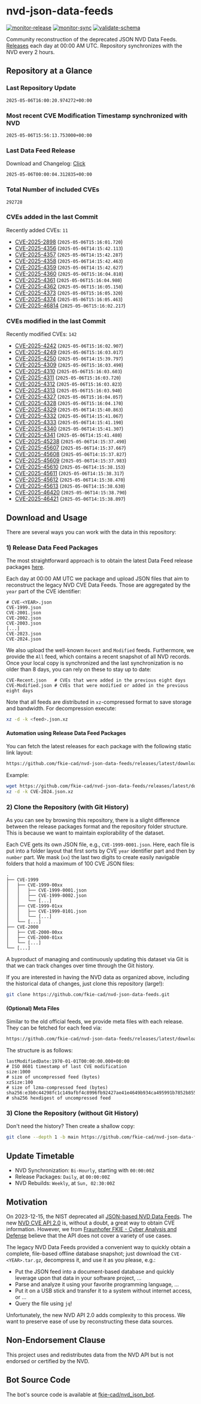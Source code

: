 # nvd-json-data-feeds

[![monitor-release](https://github.com/fkie-cad/nvd-json-data-feeds/actions/workflows/monitor_release.yml/badge.svg)](https://github.com/fkie-cad/nvd-json-data-feeds/actions/workflows/monitor_release.yml)
[![monitor-sync](https://github.com/fkie-cad/nvd-json-data-feeds/actions/workflows/monitor_sync.yml/badge.svg)](https://github.com/fkie-cad/nvd-json-data-feeds/actions/workflows/monitor_sync.yml)
[![validate-schema](https://github.com/fkie-cad/nvd-json-data-feeds/actions/workflows/validate_schema.yml/badge.svg)](https://github.com/fkie-cad/nvd-json-data-feeds/actions/workflows/validate_schema.yml)

Community reconstruction of the deprecated JSON NVD Data Feeds.
[Releases](https://github.com/fkie-cad/nvd-json-data-feeds/releases/latest) each day at 00:00 AM UTC.
Repository synchronizes with the NVD every 2 hours.

## Repository at a Glance

### Last Repository Update

```plain
2025-05-06T16:00:20.974272+00:00
```

### Most recent CVE Modification Timestamp synchronized with NVD

```plain
2025-05-06T15:56:13.753000+00:00
```

### Last Data Feed Release

Download and Changelog: [Click](https://github.com/fkie-cad/nvd-json-data-feeds/releases/latest)

```plain
2025-05-06T00:00:04.312835+00:00
```

### Total Number of included CVEs

```plain
292728
```

### CVEs added in the last Commit

Recently added CVEs: `11`

- [CVE-2025-2898](CVE-2025/CVE-2025-28xx/CVE-2025-2898.json) (`2025-05-06T15:16:01.720`)
- [CVE-2025-4356](CVE-2025/CVE-2025-43xx/CVE-2025-4356.json) (`2025-05-06T14:15:42.113`)
- [CVE-2025-4357](CVE-2025/CVE-2025-43xx/CVE-2025-4357.json) (`2025-05-06T14:15:42.287`)
- [CVE-2025-4358](CVE-2025/CVE-2025-43xx/CVE-2025-4358.json) (`2025-05-06T14:15:42.463`)
- [CVE-2025-4359](CVE-2025/CVE-2025-43xx/CVE-2025-4359.json) (`2025-05-06T14:15:42.627`)
- [CVE-2025-4360](CVE-2025/CVE-2025-43xx/CVE-2025-4360.json) (`2025-05-06T15:16:04.810`)
- [CVE-2025-4361](CVE-2025/CVE-2025-43xx/CVE-2025-4361.json) (`2025-05-06T15:16:04.980`)
- [CVE-2025-4362](CVE-2025/CVE-2025-43xx/CVE-2025-4362.json) (`2025-05-06T15:16:05.150`)
- [CVE-2025-4373](CVE-2025/CVE-2025-43xx/CVE-2025-4373.json) (`2025-05-06T15:16:05.320`)
- [CVE-2025-4374](CVE-2025/CVE-2025-43xx/CVE-2025-4374.json) (`2025-05-06T15:16:05.463`)
- [CVE-2025-46814](CVE-2025/CVE-2025-468xx/CVE-2025-46814.json) (`2025-05-06T15:16:02.217`)


### CVEs modified in the last Commit

Recently modified CVEs: `142`

- [CVE-2025-4242](CVE-2025/CVE-2025-42xx/CVE-2025-4242.json) (`2025-05-06T15:16:02.907`)
- [CVE-2025-4249](CVE-2025/CVE-2025-42xx/CVE-2025-4249.json) (`2025-05-06T15:16:03.017`)
- [CVE-2025-4250](CVE-2025/CVE-2025-42xx/CVE-2025-4250.json) (`2025-05-06T14:15:39.797`)
- [CVE-2025-4309](CVE-2025/CVE-2025-43xx/CVE-2025-4309.json) (`2025-05-06T15:16:03.490`)
- [CVE-2025-4310](CVE-2025/CVE-2025-43xx/CVE-2025-4310.json) (`2025-05-06T15:16:03.603`)
- [CVE-2025-4311](CVE-2025/CVE-2025-43xx/CVE-2025-4311.json) (`2025-05-06T15:16:03.720`)
- [CVE-2025-4312](CVE-2025/CVE-2025-43xx/CVE-2025-4312.json) (`2025-05-06T15:16:03.823`)
- [CVE-2025-4313](CVE-2025/CVE-2025-43xx/CVE-2025-4313.json) (`2025-05-06T15:16:03.940`)
- [CVE-2025-4327](CVE-2025/CVE-2025-43xx/CVE-2025-4327.json) (`2025-05-06T15:16:04.057`)
- [CVE-2025-4328](CVE-2025/CVE-2025-43xx/CVE-2025-4328.json) (`2025-05-06T15:16:04.170`)
- [CVE-2025-4329](CVE-2025/CVE-2025-43xx/CVE-2025-4329.json) (`2025-05-06T14:15:40.863`)
- [CVE-2025-4332](CVE-2025/CVE-2025-43xx/CVE-2025-4332.json) (`2025-05-06T14:15:41.067`)
- [CVE-2025-4333](CVE-2025/CVE-2025-43xx/CVE-2025-4333.json) (`2025-05-06T14:15:41.190`)
- [CVE-2025-4340](CVE-2025/CVE-2025-43xx/CVE-2025-4340.json) (`2025-05-06T14:15:41.307`)
- [CVE-2025-4341](CVE-2025/CVE-2025-43xx/CVE-2025-4341.json) (`2025-05-06T14:15:41.480`)
- [CVE-2025-45238](CVE-2025/CVE-2025-452xx/CVE-2025-45238.json) (`2025-05-06T14:15:37.490`)
- [CVE-2025-45607](CVE-2025/CVE-2025-456xx/CVE-2025-45607.json) (`2025-05-06T14:15:37.667`)
- [CVE-2025-45608](CVE-2025/CVE-2025-456xx/CVE-2025-45608.json) (`2025-05-06T14:15:37.827`)
- [CVE-2025-45609](CVE-2025/CVE-2025-456xx/CVE-2025-45609.json) (`2025-05-06T14:15:37.983`)
- [CVE-2025-45610](CVE-2025/CVE-2025-456xx/CVE-2025-45610.json) (`2025-05-06T14:15:38.153`)
- [CVE-2025-45611](CVE-2025/CVE-2025-456xx/CVE-2025-45611.json) (`2025-05-06T14:15:38.317`)
- [CVE-2025-45612](CVE-2025/CVE-2025-456xx/CVE-2025-45612.json) (`2025-05-06T14:15:38.470`)
- [CVE-2025-45613](CVE-2025/CVE-2025-456xx/CVE-2025-45613.json) (`2025-05-06T14:15:38.630`)
- [CVE-2025-46420](CVE-2025/CVE-2025-464xx/CVE-2025-46420.json) (`2025-05-06T14:15:38.790`)
- [CVE-2025-46421](CVE-2025/CVE-2025-464xx/CVE-2025-46421.json) (`2025-05-06T14:15:38.897`)


## Download and Usage

There are several ways you can work with the data in this repository:

### 1) Release Data Feed Packages

The most straightforward approach is to obtain the latest Data Feed release packages [here](https://github.com/fkie-cad/nvd-json-data-feeds/releases/latest).

Each day at 00:00 AM UTC we package and upload JSON files that aim to reconstruct the legacy NVD CVE Data Feeds.
Those are aggregated by the `year` part of the CVE identifier:

```
# CVE-<YEAR>.json
CVE-1999.json
CVE-2001.json
CVE-2002.json
CVE-2003.json
[...]
CVE-2023.json
CVE-2024.json
```

We also upload the well-known `Recent` and `Modified` feeds.
Furthermore, we provide the `All` feed, which contains a recent snapshot of all NVD records.
Once your local copy is synchronized and the last synchronization is no older than 8 days, you can rely on these to stay up to date:

```plain
CVE-Recent.json   # CVEs that were added in the previous eight days
CVE-Modified.json # CVEs that were modified or added in the previous eight days
```

Note that all feeds are distributed in `xz`-compressed format to save storage and bandwidth.
For decompression execute:

```sh
xz -d -k <feed>.json.xz
```

#### Automation using Release Data Feed Packages

You can fetch the latest releases for each package with the following static link layout:

```sh
https://github.com/fkie-cad/nvd-json-data-feeds/releases/latest/download/CVE-<YEAR>.json.xz
```

Example:

```sh
wget https://github.com/fkie-cad/nvd-json-data-feeds/releases/latest/download/CVE-2024.json.xz
xz -d -k CVE-2024.json.xz
```

### 2) Clone the Repository (with Git History)

As you can see by browsing this repository, there is a slight difference between the release packages format and the repository folder structure.
This is because we want to maintain explorability of the dataset.

Each CVE gets its own JSON file, e.g., `CVE-1999-0001.json`.
Here, each file is put into a folder layout that first sorts by CVE `year` identifier part and then by `number` part.
We mask (`xx`) the last two digits to create easily navigable folders that hold a maximum of 100 CVE JSON files:

```plain
.
├── CVE-1999
│   ├── CVE-1999-00xx
│   │   ├── CVE-1999-0001.json
│   │   ├── CVE-1999-0002.json
│   │   └── [...]
│   ├── CVE-1999-01xx
│   │   ├── CVE-1999-0101.json
│   │   └── [...]
│   └── [...]
├── CVE-2000
│   ├── CVE-2000-00xx
│   ├── CVE-2000-01xx
│   └── [...]
└── [...]
```

A byproduct of managing and continuously updating this dataset via Git is that we can track changes over time through the Git history.

If you are interested in having the NVD data as organized above, including the historical data of changes, just clone this repository (large!):

```sh
git clone https://github.com/fkie-cad/nvd-json-data-feeds.git
```

#### (Optional) Meta Files

Similar to the old official feeds, we provide meta files with each release. They can be fetched for each feed via:

```sh
https://github.com/fkie-cad/nvd-json-data-feeds/releases/latest/download/CVE-<YEAR>.meta
```

The structure is as follows:

```plain
lastModifiedDate:1970-01-01T00:00:00.000+00:00                          # ISO 8601 timestamp of last CVE modification
size:1000                                                               # size of uncompressed feed (bytes)
xzSize:100                                                              # size of lzma-compressed feed (bytes)
sha256:e3b0c44298fc1c149afbf4c8996fb92427ae41e4649b934ca495991b7852b855 # sha256 hexdigest of uncompressed feed
```

### 3) Clone the Repository (without Git History)

Don't need the history? Then create a shallow copy:

```sh
git clone --depth 1 -b main https://github.com/fkie-cad/nvd-json-data-feeds.git
```


## Update Timetable

* NVD Synchronization: `Bi-Hourly`, starting with `00:00:00Z`
* Release Packages: `Daily`, at `00:00:00Z`
* NVD Rebuilds: `Weekly`, at `Sun, 02:30:00Z`


## Motivation

On 2023-12-15, the NIST deprecated all [JSON-based NVD Data Feeds](https://nvd.nist.gov/vuln/data-feeds#divRetirementBanner-1).
The new [NVD CVE API 2.0](https://nvd.nist.gov/developers/vulnerabilities) is, without a doubt, a great way to obtain CVE information.
However, we from [Fraunhofer FKIE - Cyber Analysis and Defense](https://www.fkie.fraunhofer.de/en/departments/cad.html) believe that the API does not cover a variety of use cases.

The legacy NVD Data Feeds provided a convenient way to quickly obtain a complete, file-based offline database snapshot; just download the `CVE-<YEAR>.tar.gz`, decompress it, and use it as you please, e.g.:

- Put the JSON feed into a document-based database and quickly leverage upon that data in your software project, ...
- Parse and analyze it using your favorite programming language, ...
- Put it on a USB stick and transfer it to a system without internet access, or ...
- Query the file using `jq`!

Unfortunately, the new NVD API 2.0 adds complexity to this process.
We want to preserve ease of use by reconstructing these data sources.

## Non-Endorsement Clause

This project uses and redistributes data from the NVD API but is not endorsed or certified by the NVD.

## Bot Source Code

The bot's source code is available at [fkie-cad/nvd\_json\_bot](https://github.com/fkie-cad/nvd_json_bot).